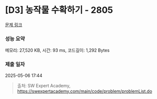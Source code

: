 # [D3] 농작물 수확하기 - 2805 

[문제 링크](https://swexpertacademy.com/main/code/problem/problemDetail.do?contestProbId=AV7GLXqKAWYDFAXB) 

### 성능 요약

메모리: 27,520 KB, 시간: 93 ms, 코드길이: 1,292 Bytes

### 제출 일자

2025-05-06 17:44



> 출처: SW Expert Academy, https://swexpertacademy.com/main/code/problem/problemList.do